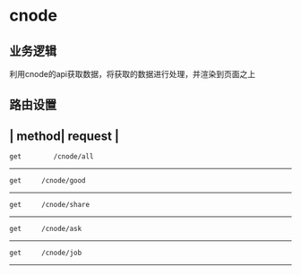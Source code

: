 # cnode

## 业务逻辑

利用cnode的api获取数据，将获取的数据进行处理，并渲染到页面之上

## 路由设置

| method|       request     |
-------------------------------
    get        /cnode/all
-------------------------------
    get     /cnode/good
-------------------------------
    get     /cnode/share
-------------------------------
    get     /cnode/ask
-------------------------------
    get     /cnode/job
-------------------------------